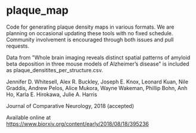 # plaque_map
Code for generating plaque density maps in various formats. We are planning on occasional updating these tools with no fixed schedule. Community involvement is encouraged through both issues and pull requests.

Data from "Whole brain imaging reveals distinct spatial patterns of amyloid beta deposition in three mouse models of Alzheimer’s disease" is included as plaque_densitites_per_structure.csv.

Jennifer D. Whitesell, Alex R. Buckley, Joseph E. Knox, Leonard Kuan, Nile Graddis, Andrew Pelos, Alice Mukora, Wayne Wakeman, Phillip Bohn, Anh Ho, Karla E. Hirokawa, Julie A. Harris

Journal of Comparative Neurology, 2018 (accepted)

Available online at https://www.biorxiv.org/content/early/2018/08/18/395236

